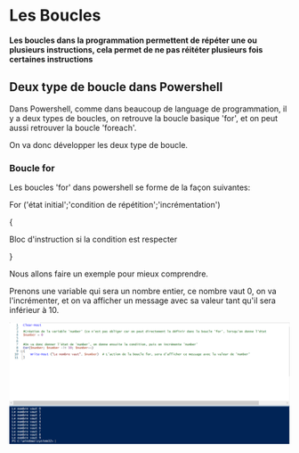 # Les Boucles

__Les boucles dans la programmation permettent de répéter une ou plusieurs instructions, cela permet de ne pas réitéter plusieurs fois certaines instructions__

## Deux type de boucle dans Powershell 

Dans Powershell, comme dans beaucoup de language de programmation, il y a deux types de boucles, on retrouve la boucle basique 'for', et on peut aussi retrouver la boucle 'foreach'.

On va donc développer les deux type de boucle.

### Boucle for

Les boucles 'for' dans powershell se forme de la façon suivantes:

For ('état initial';'condition de répétition';'incrémentation')

{

Bloc d'instruction si la condition est respecter 

}

Nous allons faire un exemple pour mieux comprendre.

Prenons une variable qui sera un nombre entier, ce nombre vaut 0, on va l'incrémenter, et on va afficher un message avec sa valeur tant qu'il sera inférieur à 10.

![](https://github.com/kevinguyodo/Powershell/blob/main/Image/Boucle%20For.PNG)
